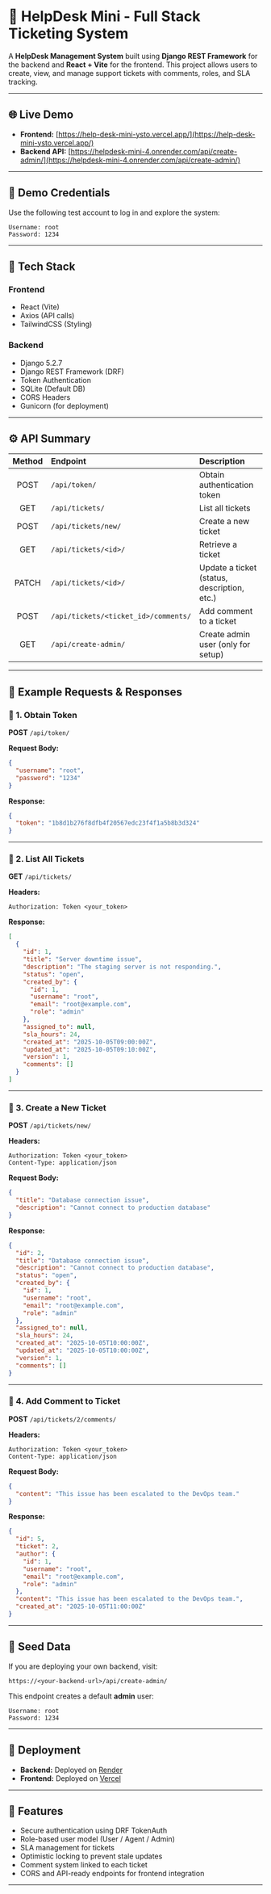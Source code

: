 # 🧰 HelpDesk Mini - Full Stack Ticketing System

A **HelpDesk Management System** built using **Django REST Framework** for the backend and **React + Vite** for the frontend.
This project allows users to create, view, and manage support tickets with comments, roles, and SLA tracking.

---

## 🌐 Live Demo

* **Frontend:** [https://help-desk-mini-ysto.vercel.app/](https://help-desk-mini-ysto.vercel.app/)
* **Backend API:** [https://helpdesk-mini-4.onrender.com/api/create-admin/](https://helpdesk-mini-4.onrender.com/api/create-admin/)

---

## 👤 Demo Credentials

Use the following test account to log in and explore the system:

```
Username: root
Password: 1234
```

---

## 🧱 Tech Stack

### Frontend

* React (Vite)
* Axios (API calls)
* TailwindCSS (Styling)

### Backend

* Django 5.2.7
* Django REST Framework (DRF)
* Token Authentication
* SQLite (Default DB)
* CORS Headers
* Gunicorn (for deployment)

---

## ⚙️ API Summary

| Method | Endpoint                             | Description                                 | 
| :----: | :----------------------------------- | :------------------------------------------ | 
|  POST  | `/api/token/`                        | Obtain authentication token                 |   
|   GET  | `/api/tickets/`                      | List all tickets                            |  
|  POST  | `/api/tickets/new/`                  | Create a new ticket                         | 
|   GET  | `/api/tickets/<id>/`                 | Retrieve a ticket                           |       
|  PATCH | `/api/tickets/<id>/`                 | Update a ticket (status, description, etc.) |       
|  POST  | `/api/tickets/<ticket_id>/comments/` | Add comment to a ticket                     |       
|   GET  | `/api/create-admin/`                 | Create admin user (only for setup)          |       

---

## 📡 Example Requests & Responses

### 🔹 1. Obtain Token

**POST** `/api/token/`

**Request Body:**

```json
{
  "username": "root",
  "password": "1234"
}
```

**Response:**

```json
{
  "token": "1b8d1b276f8dfb4f20567edc23f4f1a5b8b3d324"
}
```

---

### 🔹 2. List All Tickets

**GET** `/api/tickets/`

**Headers:**

```
Authorization: Token <your_token>
```

**Response:**

```json
[
  {
    "id": 1,
    "title": "Server downtime issue",
    "description": "The staging server is not responding.",
    "status": "open",
    "created_by": {
      "id": 1,
      "username": "root",
      "email": "root@example.com",
      "role": "admin"
    },
    "assigned_to": null,
    "sla_hours": 24,
    "created_at": "2025-10-05T09:00:00Z",
    "updated_at": "2025-10-05T09:10:00Z",
    "version": 1,
    "comments": []
  }
]
```

---

### 🔹 3. Create a New Ticket

**POST** `/api/tickets/new/`

**Headers:**

```
Authorization: Token <your_token>
Content-Type: application/json
```

**Request Body:**

```json
{
  "title": "Database connection issue",
  "description": "Cannot connect to production database"
}
```

**Response:**

```json
{
  "id": 2,
  "title": "Database connection issue",
  "description": "Cannot connect to production database",
  "status": "open",
  "created_by": {
    "id": 1,
    "username": "root",
    "email": "root@example.com",
    "role": "admin"
  },
  "assigned_to": null,
  "sla_hours": 24,
  "created_at": "2025-10-05T10:00:00Z",
  "updated_at": "2025-10-05T10:00:00Z",
  "version": 1,
  "comments": []
}
```

---

### 🔹 4. Add Comment to Ticket

**POST** `/api/tickets/2/comments/`

**Headers:**

```
Authorization: Token <your_token>
Content-Type: application/json
```

**Request Body:**

```json
{
  "content": "This issue has been escalated to the DevOps team."
}
```

**Response:**

```json
{
  "id": 5,
  "ticket": 2,
  "author": {
    "id": 1,
    "username": "root",
    "email": "root@example.com",
    "role": "admin"
  },
  "content": "This issue has been escalated to the DevOps team.",
  "created_at": "2025-10-05T11:00:00Z"
}
```

---

## 🧩 Seed Data

If you are deploying your own backend, visit:

```
https://<your-backend-url>/api/create-admin/
```

This endpoint creates a default **admin** user:

```
Username: root
Password: 1234
```

---

## 🚀 Deployment

* **Backend:** Deployed on [Render](https://render.com)
* **Frontend:** Deployed on [Vercel](https://vercel.com)

---

## 🧠 Features

* Secure authentication using DRF TokenAuth
* Role-based user model (User / Agent / Admin)
* SLA management for tickets
* Optimistic locking to prevent stale updates
* Comment system linked to each ticket
* CORS and API-ready endpoints for frontend integration

---


